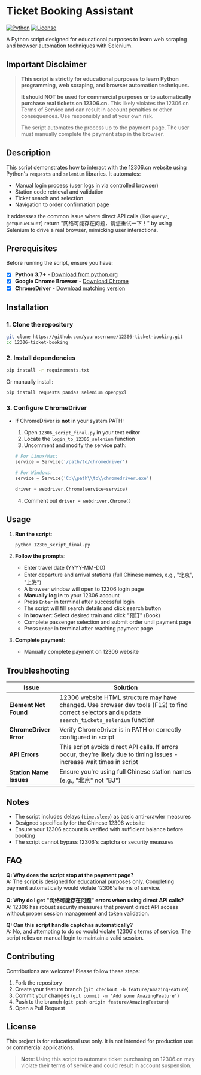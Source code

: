 # Ticket Booking Assistant

[![Python](https://img.shields.io/badge/Python-3.7%2B-blue)](https://www.python.org/)
[![License](https://img.shields.io/badge/License-Educational%20Use%20Only-yellow)](#license)

A Python script designed for educational purposes to learn web scraping and browser automation techniques with Selenium.

## Important Disclaimer

> **This script is strictly for educational purposes to learn Python programming, web scraping, and browser automation techniques.**
> 
> **It should NOT be used for commercial purposes or to automatically purchase real tickets on 12306.cn.** This likely violates the 12306.cn Terms of Service and can result in account penalties or other consequences. Use responsibly and at your own risk.
> 
> The script automates the process up to the payment page. The user must manually complete the payment step in the browser.

## Description

This script demonstrates how to interact with the 12306.cn website using Python's `requests` and `selenium` libraries. It automates:

- Manual login process (user logs in via controlled browser)
- Station code retrieval and validation
- Ticket search and selection
- Navigation to order confirmation page

It addresses the common issue where direct API calls (like `queryZ`, `getQueueCount`) return "网络可能存在问题，请您重试一下！" by using Selenium to drive a real browser, mimicking user interactions.

## Prerequisites

Before running the script, ensure you have:

- [x] **Python 3.7+** - [Download from python.org](https://www.python.org/downloads/)
- [x] **Google Chrome Browser** - [Download Chrome](https://www.google.com/chrome/)
- [x] **ChromeDriver** - [Download matching version](https://chromedriver.chromium.org/downloads)

## Installation

### 1. Clone the repository

```bash
git clone https://github.com/yourusername/12306-ticket-booking.git
cd 12306-ticket-booking
```

### 2. Install dependencies

```bash
pip install -r requirements.txt
```

Or manually install:

```bash
pip install requests pandas selenium openpyxl
```

### 3. Configure ChromeDriver

- If ChromeDriver is **not** in your system PATH:
  1. Open `12306_script_final.py` in your text editor
  2. Locate the `login_to_12306_selenium` function
  3. Uncomment and modify the service path:
  
  ```python
  # For Linux/Mac:
  service = Service('/path/to/chromedriver')
  
  # For Windows:
  service = Service('C:\\path\\to\\chromedriver.exe')
  
  driver = webdriver.Chrome(service=service)
  ```
  
  4. Comment out `driver = webdriver.Chrome()`

## Usage

1. **Run the script**:
   ```bash
   python 12306_script_final.py
   ```

2. **Follow the prompts**:
   - Enter travel date (YYYY-MM-DD)
   - Enter departure and arrival stations (full Chinese names, e.g., "北京", "上海")
   - A browser window will open to 12306 login page
   - **Manually log in** to your 12306 account
   - Press `Enter` in terminal after successful login
   - The script will fill search details and click search button
   - **In browser**: Select desired train and click "预订" (Book)
   - Complete passenger selection and submit order until payment page
   - Press `Enter` in terminal after reaching payment page

3. **Complete payment**:
   - Manually complete payment on 12306 website

## Troubleshooting

| Issue | Solution |
|-------|----------|
| **Element Not Found** | 12306 website HTML structure may have changed. Use browser dev tools (F12) to find correct selectors and update `search_tickets_selenium` function |
| **ChromeDriver Error** | Verify ChromeDriver is in PATH or correctly configured in script |
| **API Errors** | This script avoids direct API calls. If errors occur, they're likely due to timing issues - increase wait times in script |
| **Station Name Issues** | Ensure you're using full Chinese station names (e.g., "北京" not "BJ") |

## Notes

- The script includes delays (`time.sleep`) as basic anti-crawler measures
- Designed specifically for the Chinese 12306 website
- Ensure your 12306 account is verified with sufficient balance before booking
- The script cannot bypass 12306's captcha or security measures

## FAQ

**Q: Why does the script stop at the payment page?**  
A: The script is designed for educational purposes only. Completing payment automatically would violate 12306's terms of service.

**Q: Why do I get "网络可能存在问题" errors when using direct API calls?**  
A: 12306 has robust security measures that prevent direct API access without proper session management and token validation.

**Q: Can this script handle captchas automatically?**  
A: No, and attempting to do so would violate 12306's terms of service. The script relies on manual login to maintain a valid session.

## Contributing

Contributions are welcome! Please follow these steps:

1. Fork the repository
2. Create your feature branch (`git checkout -b feature/AmazingFeature`)
3. Commit your changes (`git commit -m 'Add some AmazingFeature'`)
4. Push to the branch (`git push origin feature/AmazingFeature`)
5. Open a Pull Request

## License

This project is for educational use only. It is not intended for production use or commercial applications.

> **Note**: Using this script to automate ticket purchasing on 12306.cn may violate their terms of service and could result in account suspension.